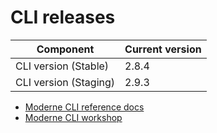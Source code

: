 # CLI releases

| Component             | Current version |
| --------------------- | --------------- |
| CLI version (Stable)  | 2.8.4           |
| CLI version (Staging) | 2.9.3           |

* [Moderne CLI reference docs](../user-documentation/moderne-cli/cli-reference.md)
* [Moderne CLI workshop](../user-documentation/workshops/moderne-cli-exercise.md)
